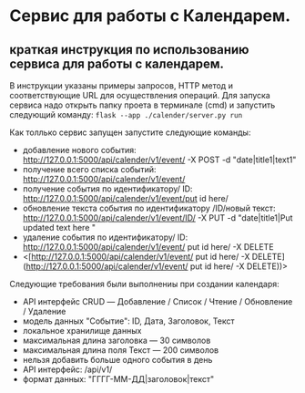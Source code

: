 # Сервис для работы с Календарем.
## краткая инструкция по использованию сервиса для работы с календарем. 
В инструкции указаны примеры запросов, HTTP метод и соответствующие URL для осуществления операций.
Для запуска сервиса надо открыть папку проета в терминале  (cmd) и запустить следующий команду: `flask --app ./calender/server.py run`

Как толлько сервис запущен запустите следующие команды:
* добавление нового события: http://127.0.0.1:5000/api/calender/v1/event/ -X POST -d "date|title1|text1"
* получение всего списка событий: http://127.0.0.1:5000/api/calender/v1/event/
* получение события по идентификатору/ ID: http://127.0.0.1:5000/api/calender/v1/event/put id here/
* обновление текста события по идентификатору /ID/новый текст: http://127.0.0.1:5000/api/calender/v1/event/ID/ -X PUT -d "date|title1|Put updated text here "
* удаление события по идентификатору/ ID: http://127.0.0.1:5000/api/calender/v1/event/ put id here/ -X DELETE
* <[http://127.0.0.1:5000/api/calender/v1/event/ put id here/ -X DELETE](http://127.0.0.1:5000/api/calender/v1/event/ put id here/ -X DELETE))>


Следующие требования были выполнениы при создании календаря:
* API интерфейс CRUD — Добавление / Список / Чтение / Обновление / Удаление
* модель данных "Событие": ID, Дата, Заголовок, Текст
* локальное хранилище данных
* максимальная длина заголовка — 30 символов
* максимальная длина поля Текст — 200 символов
* нельзя добавить больше одного события в день
* API интерфейс: /api/v1/
* формат данных: "ГГГГ-ММ-ДД|заголовок|текст" 

